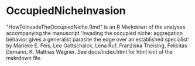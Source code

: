 # OccupiedNicheInvasion

"HowToInvadeTheOccupiedNiche.Rmd" is an R Markdown of the analyses accompanying the manuscript 'Invading the occupied niche: aggregation behavior gives a generalist parasite the edge over an established specialist' by Marieke E. Feis, Leo Gottschalck, Lena Ruf, Franziska Theising, Felicitas Demann, K. Mathias Wegner. See docs/index.html for html knit of the makrdown file.
